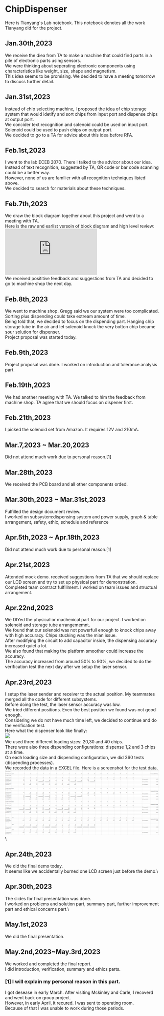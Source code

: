 # ChipDispenser

Here is Tianyang's Lab notebook.
This notebook denotes all the work Tianyang did for the project.

 ## Jan.30th,2023
We receive the diea from TA to make a machine that could find parts in a pile of electronic parts using sensors.\
We were thinking about seperating electronic components using characteristics like weight, size, shape and magnetism.\
This idea seems to be promising. We decided to have a meeting tomorrow to discuss further detail.

## Jan.31st,2023
Instead of chip selecting machine, I proposed the idea of chip storage system that would idetify and sort chips from input port and dispense chips at output port.\
We concider text recognition and solenoid could be used on input port. Solenoid could be used to push chips on output port.\
We decided to go to a TA for advice about this idea before RFA.

## Feb.1st,2023
I went to the lab ECEB 2070. There I talked to the advicor about our idea.\
Instead of text recognition, suggested by TA, QR code or bar code scanning could be a better way.\
However, none of us are familier with all recognition techniques listed above.\
We decided to search for materials about these techniques.

## Feb.7th,2023
We draw the block diagram together about this project and went to a meeting with TA.\
Here is the raw and earlist versoin of block diagram and high level review:\
![Raw_Block_Diagram](https://gitlab.engr.illinois.edu/tsha31/chipDispenser/-/blob/main/Block_Diagram.pdf)\
We received posititive feedback and suggestions from TA and decided to go to machine shop the next day.

## Feb.8th,2023
We went to machine shop. Gregg said we our system were too complicated. Sorting plus dispending could take extream amount of time.\
Being told that, we decided to focus on the dispending part. Hanging chip storage tube in the air and let solenoid knock the very botton chip became sour solution for dispenser.\
Project proposal was started today.

## Feb.9th,2023
Project proposal was done. I worked on introduction and tolerance analysis part.

## Feb.19th,2023
We had another meeting with TA. We talked to him the feedback from machine shop. TA agree that we should focus on dispener first.

## Feb.21th,2023
I picked the solenoid set from Amazon. It requires 12V and 210mA.

## Mar.7,2023 ~ Mar.20,2023
Did not attend much work due to personal reason.[1]

## Mar.28th,2023
We received the PCB board and all other components orded.

## Mar.30th,2023 ~ Mar.31st,2023
Fulfilled the design document review.\
I worked on subsystem:dispensing system and power supply, graph & table arrangement, safety, ethic, schedule and reference

## Apr.5th,2023 ~ Apr.18th,2023
Did not attend much work due to personal reason.[1]

## Apr.21st,2023
Attended mock demo. received suggestions from TA that we should replace our LCD screen and try to set up physical part for demonstration.\
Completed team contract fulfillment. I worked on team issues and structual arrangement.

## Apr.22nd,2023
We DIYed the physical or machenical part for our project. I worked on solenoid and storage tube arrangememnt.\
We found that our solenoid was not powerfull enough to knock chips away with high accuracy. Chips stucking was the mian issue.\
After modifying the circuit to add capacitor inside, the dispensing accuracy increased quiet a lot.\
We also found that making the platform smoother could increase the accuracy.\
The accuracy increased from around 50% to 90%, we decided to do the verification test the next day after we setup the laser sensor.

## Apr.23rd,2023
I setup the laser sender and receiver to the actual position. My teammates merged all the code for different subsystems.\
Before doing the test, the laser sensor accuracy was low.\
We tried different positions. Even the best position we found was not good enough.\
Considering we do not have much time left, we decided to continue and do the verification test.\
Here what the dispenser look like finally:\
![](physical_looking.png)\
We used three different loading sizes: 20,30 and 40 chips.\
There were also three dispending configurations: dispense 1,2 and 3 chips at a time.\
On each loading size and dispending configuration, we did 360 tests (dispending processes).\
We recorded the data in a EXCEL file. Here is a screenshot for the test data.\
![](test_data.png)\

## Apr.24th,2023
We did the final demo today.\
It seems like we accidentally burned one LCD screen just before the demo.\

## Apr.30th,2023
The slides for final presentation was done.\
I worked on problems and solution part, summary part, further improvement part and ethical concerns part.\

## May.1st,2023
We did the final presentation.



## May.2nd,2023~May.3rd,2023
We worked and completed the final report.\
I did introduction, verification, summary and ethics parts.

### [1] I will explain my personal reason in this part.
I got desease in early March. After visiting Mckinley and Carle, I recoverd and went back on group project.\
However, in early April, it recured. I was sent to operating room.\
Because of that I was unable to work during those periods.
